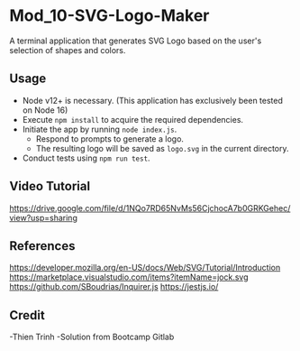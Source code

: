 # Mod_10-SVG-Logo-Maker

A terminal application that generates SVG Logo based on the user's selection of shapes and colors.

## Usage

- Node v12+ is necessary. (This application has exclusively been tested on Node 16)
- Execute `npm install` to acquire the required dependencies.
- Initiate the app by running `node index.js`.
  - Respond to prompts to generate a logo.
  - The resulting logo will be saved as `logo.svg` in the current directory.
- Conduct tests using `npm run test`.

## Video Tutorial 

<https://drive.google.com/file/d/1NQo7RD65NvMs56CjchocA7b0GRKGehec/view?usp=sharing>

## References

<https://developer.mozilla.org/en-US/docs/Web/SVG/Tutorial/Introduction>
<https://marketplace.visualstudio.com/items?itemName=jock.svg>
<https://github.com/SBoudrias/Inquirer.js>
<https://jestjs.io/>

## Credit
-Thien Trinh
-Solution from Bootcamp Gitlab
